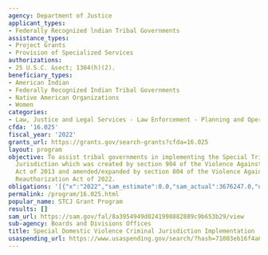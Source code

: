 ```yaml
---
agency: Department of Justice
applicant_types:
- Federally Recognized lndian Tribal Governments
assistance_types:
- Project Grants
- Provision of Specialized Services
authorizations:
- 25 U.S.C. &sect; 1304(h)(2).
beneficiary_types:
- American Indian
- Federally Recognized Indian Tribal Governments
- Native American Organizations
- Women
categories:
- Law, Justice and Legal Services - Law Enforcement - Planning and Operations
cfda: '16.025'
fiscal_year: '2022'
grants_url: https://grants.gov/search-grants?cfda=16.025
layout: program
objective: To assist tribal governments in implementing the Special Tribal Criminal
  Jurisdiction which was created by section 904 of the Violence Against Women Reauthorization
  Act of 2013 and amended/expanded by section 804 of the Violence Against Women Act
  Reauthorization Act of 2022.
obligations: '[{"x":"2022","sam_estimate":0.0,"sam_actual":3676247.0,"usa_spending_actual":3676247.0},{"x":"2023","sam_estimate":3448236.0,"sam_actual":0.0,"usa_spending_actual":9000000.0},{"x":"2024","sam_estimate":0.0,"sam_actual":0.0,"usa_spending_actual":-4702.82}]'
permalink: /program/16.025.html
popular_name: STCJ Grant Program
results: []
sam_url: https://sam.gov/fal/8a3954949d0241998882889c9b653b29/view
sub-agency: Boards and Divisions Offices
title: Special Domestic Violence Criminal Jurisdiction Implementation
usaspending_url: https://www.usaspending.gov/search/?hash=71003eb16f4a6b96a0796465f0034791
---
```

